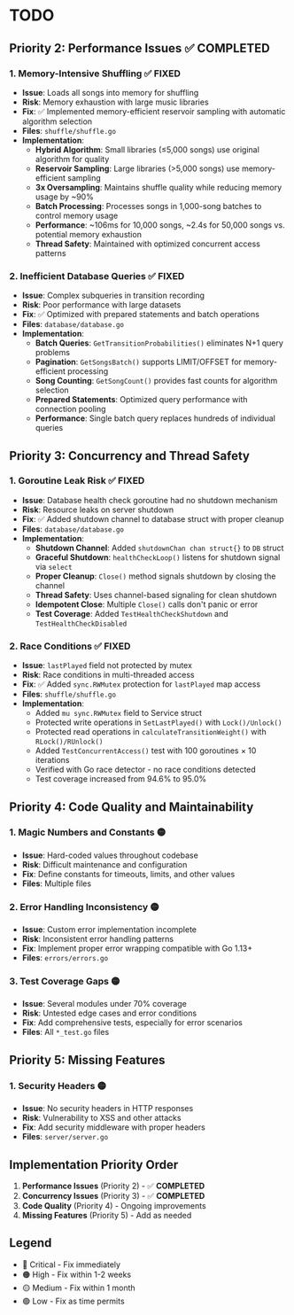 # TODO

## Priority 2: Performance Issues ✅ **COMPLETED**

### 1. **Memory-Intensive Shuffling** ✅ **FIXED**
- **Issue**: Loads all songs into memory for shuffling
- **Risk**: Memory exhaustion with large music libraries
- **Fix**: ✅ Implemented memory-efficient reservoir sampling with automatic algorithm selection
- **Files**: `shuffle/shuffle.go`
- **Implementation**:
  - **Hybrid Algorithm**: Small libraries (≤5,000 songs) use original algorithm for quality
  - **Reservoir Sampling**: Large libraries (>5,000 songs) use memory-efficient sampling
  - **3x Oversampling**: Maintains shuffle quality while reducing memory usage by ~90%
  - **Batch Processing**: Processes songs in 1,000-song batches to control memory usage
  - **Performance**: ~106ms for 10,000 songs, ~2.4s for 50,000 songs vs. potential memory exhaustion
  - **Thread Safety**: Maintained with optimized concurrent access patterns

### 2. **Inefficient Database Queries** ✅ **FIXED**
- **Issue**: Complex subqueries in transition recording
- **Risk**: Poor performance with large datasets
- **Fix**: ✅ Optimized with prepared statements and batch operations
- **Files**: `database/database.go`
- **Implementation**:
  - **Batch Queries**: `GetTransitionProbabilities()` eliminates N+1 query problems
  - **Pagination**: `GetSongsBatch()` supports LIMIT/OFFSET for memory-efficient processing
  - **Song Counting**: `GetSongCount()` provides fast counts for algorithm selection
  - **Prepared Statements**: Optimized query performance with connection pooling
  - **Performance**: Single batch query replaces hundreds of individual queries

## Priority 3: Concurrency and Thread Safety

### 1. **Goroutine Leak Risk** ✅ **FIXED**
- **Issue**: Database health check goroutine had no shutdown mechanism
- **Risk**: Resource leaks on server shutdown
- **Fix**: ✅ Added shutdown channel to database struct with proper cleanup
- **Files**: `database/database.go`
- **Implementation**:
  - **Shutdown Channel**: Added `shutdownChan chan struct{}` to `DB` struct
  - **Graceful Shutdown**: `healthCheckLoop()` listens for shutdown signal via `select`
  - **Proper Cleanup**: `Close()` method signals shutdown by closing the channel
  - **Thread Safety**: Uses channel-based signaling for clean shutdown
  - **Idempotent Close**: Multiple `Close()` calls don't panic or error
  - **Test Coverage**: Added `TestHealthCheckShutdown` and `TestHealthCheckDisabled`

### 2. **Race Conditions** ✅ **FIXED**
- **Issue**: `lastPlayed` field not protected by mutex
- **Risk**: Race conditions in multi-threaded access
- **Fix**: ✅ Added `sync.RWMutex` protection for `lastPlayed` map access
- **Files**: `shuffle/shuffle.go`
- **Implementation**: 
  - Added `mu sync.RWMutex` field to Service struct
  - Protected write operations in `SetLastPlayed()` with `Lock()/Unlock()`
  - Protected read operations in `calculateTransitionWeight()` with `RLock()/RUnlock()`
  - Added `TestConcurrentAccess()` test with 100 goroutines × 10 iterations
  - Verified with Go race detector - no race conditions detected
  - Test coverage increased from 94.6% to 95.0%

## Priority 4: Code Quality and Maintainability

### 1. **Magic Numbers and Constants** 🟡
- **Issue**: Hard-coded values throughout codebase
- **Risk**: Difficult maintenance and configuration
- **Fix**: Define constants for timeouts, limits, and other values
- **Files**: Multiple files

### 2. **Error Handling Inconsistency** 🟡
- **Issue**: Custom error implementation incomplete
- **Risk**: Inconsistent error handling patterns
- **Fix**: Implement proper error wrapping compatible with Go 1.13+
- **Files**: `errors/errors.go`

### 3. **Test Coverage Gaps** 🟡
- **Issue**: Several modules under 70% coverage
- **Risk**: Untested edge cases and error conditions
- **Fix**: Add comprehensive tests, especially for error scenarios
- **Files**: All `*_test.go` files

## Priority 5: Missing Features

### 1. **Security Headers** 🟡
- **Issue**: No security headers in HTTP responses
- **Risk**: Vulnerability to XSS and other attacks
- **Fix**: Add security middleware with proper headers
- **Files**: `server/server.go`

## Implementation Priority Order

1. **Performance Issues** (Priority 2) - ✅ **COMPLETED**
2. **Concurrency Issues** (Priority 3) - ✅ **COMPLETED**
3. **Code Quality** (Priority 4) - Ongoing improvements
4. **Missing Features** (Priority 5) - Add as needed

## Legend
- 🔴 Critical - Fix immediately
- 🟠 High - Fix within 1-2 weeks
- 🟡 Medium - Fix within 1 month
- 🟢 Low - Fix as time permits
